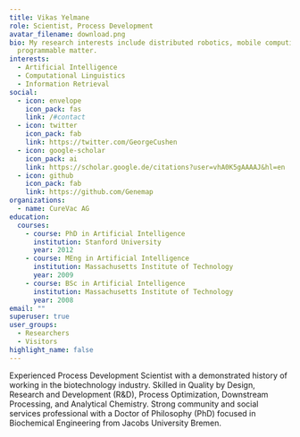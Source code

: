 ```yaml
---
title: Vikas Yelmane
role: Scientist, Process Development
avatar_filename: download.png
bio: My research interests include distributed robotics, mobile computing and
  programmable matter.
interests:
  - Artificial Intelligence
  - Computational Linguistics
  - Information Retrieval
social:
  - icon: envelope
    icon_pack: fas
    link: /#contact
  - icon: twitter
    icon_pack: fab
    link: https://twitter.com/GeorgeCushen
  - icon: google-scholar
    icon_pack: ai
    link: https://scholar.google.de/citations?user=vhA0K5gAAAAJ&hl=en
  - icon: github
    icon_pack: fab
    link: https://github.com/Genemap
organizations:
  - name: CureVac AG
education:
  courses:
    - course: PhD in Artificial Intelligence
      institution: Stanford University
      year: 2012
    - course: MEng in Artificial Intelligence
      institution: Massachusetts Institute of Technology
      year: 2009
    - course: BSc in Artificial Intelligence
      institution: Massachusetts Institute of Technology
      year: 2008
email: ""
superuser: true
user_groups:
  - Researchers
  - Visitors
highlight_name: false
---
```

Experienced Process Development Scientist with a demonstrated history of working in the biotechnology industry. Skilled in Quality by Design, Research and Development (R&D), Process Optimization, Downstream Processing, and Analytical Chemistry. Strong community and social services professional with a Doctor of Philosophy (PhD) focused in Biochemical Engineering from Jacobs University Bremen.